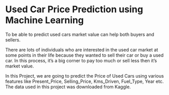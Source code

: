 # Used Car Price Prediction using Machine Learning
To be able to predict used cars market value can help both buyers and sellers. 

There are lots of individuals who are interested in the used car market at some points in their life because they wanted to sell their car or buy a used car. 
In this process, it’s a big corner to pay too much or sell less then it’s market value.

In this Project, we are going to predict the Price of Used Cars using various features like Present_Price, Selling_Price, Kms_Driven, Fuel_Type, Year etc. 
The data used in this project was downloaded from Kaggle.

